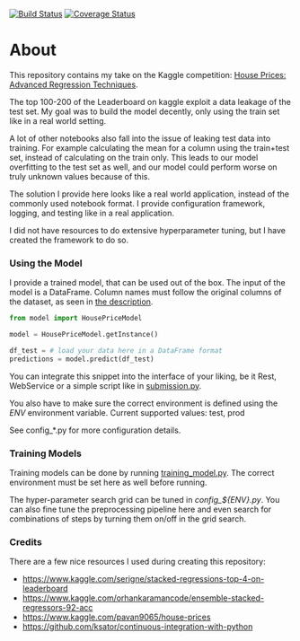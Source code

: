 [![Build Status](https://travis-ci.com/VSZM/Kaggle-House-Prices-Advanced.svg?branch=master)](https://travis-ci.com/VSZM/Kaggle-House-Prices-Advanced.svg?branch=master)
[![Coverage Status](https://coveralls.io/repos/github/VSZM/Kaggle-House-Prices-Advanced/badge.svg?branch=master)](https://coveralls.io/github/VSZM/Kaggle-House-Prices-Advanced?branch=master)

# About

This repository contains my take on the Kaggle competition: [House Prices: Advanced Regression Techniques](https://www.kaggle.com/c/house-prices-advanced-regression-techniques). 

The top 100-200 of the Leaderboard on kaggle exploit a data leakage of the test set. My goal was to build the model decently, only using the train set like in a real world setting. 

A lot of other notebooks also fall into the issue of leaking test data into training. For example calculating the mean for a column using the train+test set, instead of calculating on the train only. This leads to our model overfitting to the test set as well, and our model could perform worse on truly unknown values because of this.

The solution I provide here looks like a real world application, instead of the commonly used notebook format. I provide configuration framework, logging, and testing like in a real application. 

I did not have resources to do extensive hyperparameter tuning, but I have created the framework to do so.

### **Using the Model**

I provide a trained model, that can be used out of the box. The input of the model is a DataFrame. Column names must follow the original columns of the dataset, as seen in [the description](data/data_description.txt). 

```python
from model import HousePriceModel

model = HousePriceModel.getInstance()

df_test = # load your data here in a DataFrame format
predictions = model.predict(df_test)
```

You can integrate this snippet into the interface of your liking, be it Rest, WebService or a simple script like in [submission.py](submission.py).

You also have to make sure the correct environment is defined using the *ENV* environment variable. Current supported values: test, prod

See config_*.py for more configuration details.

### **Training Models**

Training models can be done by running [training_model.py](training_model.py). The correct environment must be set here as well before running. 

The hyper-parameter search grid can be tuned in *config_${ENV}.py*. You can also fine tune the preprocessing pipeline here and even search for combinations of steps by turning them on/off in the grid search. 

### **Credits**

There are a few nice resources I used during creating this repository:

- https://www.kaggle.com/serigne/stacked-regressions-top-4-on-leaderboard
- https://www.kaggle.com/orhankaramancode/ensemble-stacked-regressors-92-acc
- https://www.kaggle.com/pavan9065/house-prices
- https://github.com/ksator/continuous-integration-with-python